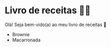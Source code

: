 # Livro de receitas :woman_cook:

Olá! Seja bem-vido(a) ao meu livro de receitas :wave:

- Brownie
- Macarronada